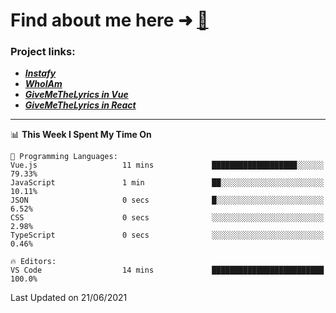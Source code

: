 # Find about me here ➜ [🧑](https://pauabella.dev)

### Project links:
- ***[Instafy](https://instafy.me)***
- ***[WhoIAm](https://pauabella.dev)***
- ***[GiveMeTheLyrics in Vue](https://lyrics.pauabella.dev)***
- ***[GiveMeTheLyrics in React](https://pauabella.dev/GiveMeTheLyrics)***

---
<!--START_SECTION:waka-->
📊 **This Week I Spent My Time On** 

```text
💬 Programming Languages: 
Vue.js                   11 mins             ███████████████████░░░░░░   79.33% 
JavaScript               1 min               ██░░░░░░░░░░░░░░░░░░░░░░░   10.11% 
JSON                     0 secs              █░░░░░░░░░░░░░░░░░░░░░░░░   6.52% 
CSS                      0 secs              ░░░░░░░░░░░░░░░░░░░░░░░░░   2.98% 
TypeScript               0 secs              ░░░░░░░░░░░░░░░░░░░░░░░░░   0.46%

🔥 Editors: 
VS Code                  14 mins             █████████████████████████   100.0%

```


 Last Updated on 21/06/2021
<!--END_SECTION:waka-->
